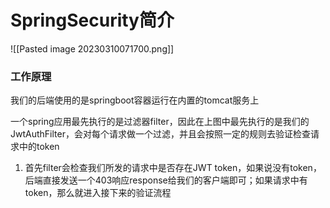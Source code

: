 # SpringSecurity简介

![[Pasted image 20230310071700.png]]

### 工作原理

我们的后端使用的是springboot容器运行在内置的tomcat服务上

一个spring应用最先执行的是过滤器filter，因此在上图中最先执行的是我们的JwtAuthFilter，会对每个请求做一个过滤，并且会按照一定的规则去验证检查请求中的token

1. 首先filter会检查我们所发的请求中是否存在JWT token，如果说没有token，后端直接发送一个403响应response给我们的客户端即可；如果请求中有token，那么就进入接下来的验证流程

